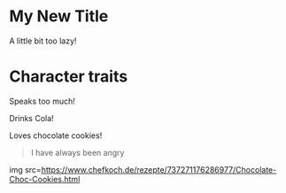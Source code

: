 
# My New Title

A little bit too lazy!

# Character traits

Speaks too much!

Drinks Cola!

Loves chocolate cookies! 

> I have always been angry

img src=https://www.chefkoch.de/rezepte/737271176286977/Chocolate-Choc-Cookies.html